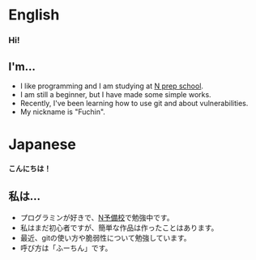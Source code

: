 # English
### Hi!

I'm...
---

- I like programming and I am studying at [N prep school](https://www.nnn.ed.nico/).
- I am still a beginner, but I have made some simple works.
- Recently, I've been learning how to use git and about vulnerabilities.
- My nickname is "Fuchin".

# Japanese
#### こんにちは！

私は...
---
- プログラミンが好きで、[N予備校](https://www.nnn.ed.nico/)で勉強中です。
- 私はまだ初心者ですが、簡単な作品は作ったことはあります。
- 最近、gitの使い方や脆弱性について勉強しています。
- 呼び方は「ふーちん」です。
